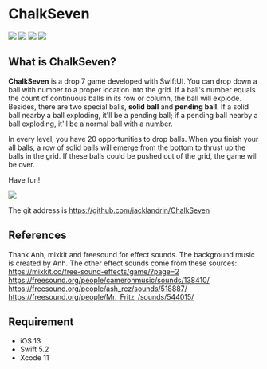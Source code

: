 # ChalkSeven
![](http://www.jacklandrin.com/wp-content/uploads/2020/04/chalk7_180.png)
![](https://img.shields.io/badge/UI-SwiftUI-blue) ![](https://img.shields.io/badge/platform-iOS-lightgrey) ![](https://img.shields.io/badge/license-MIT-brightgreen)
## What is ChalkSeven?
**ChalkSeven** is a drop 7 game developed with SwiftUI. You can drop down a ball with number to a proper location into the grid. If a ball's number equals the count of continuous balls in its row or column, the ball will explode. Besides, there are two special balls, **solid ball** and **pending ball**. If a solid ball nearby a ball exploding, it'll be a pending ball; if a pending ball nearby a ball exploding, it'll be a normal ball with a number.

In every level, you have 20 opportunities to drop balls. When you finish your all balls, a row of solid balls will emerge from the bottom to thrust up the balls in the grid. If these balls could be pushed out of the grid, the game will be over.

Have fun!

![](http://www.jacklandrin.com/wp-content/uploads/2020/04/chalkball_demo-1.png)

The git address is <https://github.com/jacklandrin/ChalkSeven>
## References
Thank Anh, mixkit and freesound for effect sounds. The background music is created by Anh. The other effect sounds come from these sources:
https://mixkit.co/free-sound-effects/game/?page=2 
https://freesound.org/people/cameronmusic/sounds/138410/
https://freesound.org/people/ash_rez/sounds/518887/
https://freesound.org/people/Mr._Fritz_/sounds/544015/
## Requirement
* iOS 13
* Swift 5.2
* Xcode 11